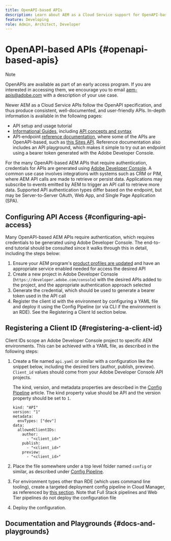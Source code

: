 ```yaml
---
title: OpenAPI-based APIs
description: Learn about AEM as a Cloud Service support for OpenAPI-based APIs
feature: Developing
role: Admin, Architect, Developer
---
```


# OpenAPI-based APIs {#openapi-based-apis}

>[!NOTE]
>
>OpenAPIs are available as part of an early access program. If you are interested in accessing them, we encourage you to email [aem-apis@adobe.com](mailto:aem-apis@adobe.com) with a description of your use case.

Newer AEM as a Cloud Service APIs follow the OpenAPI specification, and thus produce consistent, well-documented, and user-friendly APIs. In-depth information is available in the following pages:

* API setup and usage tutorial
* [Informational Guides](https://developer.adobe.com/experience-cloud/experience-manager-apis/guides/), including [API concepts and syntax](https://developer.adobe.com/experience-cloud/experience-manager-apis/guides/how-to/)
* API-endpoint [reference documentation](https://developer.adobe.com/experience-cloud/experience-manager-apis/), where some of the APIs are OpenAPI-based, such as [this Sites API](https://developer.adobe.com/experience-cloud/experience-manager-apis/api/stable/sites/). Reference documentation also includes an API playground, which makes it simple to try out an endpoint using a bearer token generated with the Adobe Developer Console.

For the many OpenAPI-based AEM APIs that require authentication, credentials for APIs are generated using [Adobe Developer Console](https://developer.adobe.com/developer-console/docs/guides/). A common use case involves integrations with systems such as CRM or PIM, where AEM API calls are made to retrieve or persist data. Applications may subscribe to events emitted by AEM to trigger an API call to retrieve more data. Supported API authentication types differ based on the endpoint, but may be Server-to-Server OAuth, Web App, and Single Page Application (SPA).

## Configuring API Access {#configuring-api-access}

Many OpenAPI-based AEM APIs require authentication, which requires credentials to be generated using Adobe Developer Console. The end-to-end tutorial should be consulted since it walks through this in detail, including the steps below:

1. Ensure your AEM program's [product profiles are updated](/help/onboarding/aem-cs-team-product-profiles.md#aem-product-profiles) and have an appropriate service enabled needed for access the desired API
1. Create a new project in Adobe Developer Console (`https://developer.adobe.com/console`) with the desired APIs added to the project, and the appropriate authentication approach selected
1. Generate the credential, which should be used to generate a bearer token used in the API call
1. Register the client id with the environment by configuring a YAML file and deploy it using the Config Pipeline (or via CLI if the environment is an RDE). See the Registering a Client Id section below.

## Registering a Client ID {#registering-a-client-id}

Client IDs scope an Adobe Developer Console project to specific AEM environments. This can be achieved with a YAML file, as described in the following steps:

1. Create a file named `api.yaml` or similar with a configuration like the snippet below, including the desired tiers (author, publish, preview). `Client_id` values should come from your Adobe Developer Console API projects.

   The kind, version, and metadata properties are described in the [Config Pipeline](/help/operations/config-pipeline.md#common-syntax) article. The kind property value should be API and the version property should be set to `1`.

   ```
   kind: "API"
   version: "1"
   metadata:
     envTypes: ["dev"]
   data:
     allowedClientIDs:
       author:
         - "<client_id>"
       publish:
         - "<client_id>"
       preview:
         - "<client_id>"

   ```

1. Place the file somewhere under a top level folder named `config` or similar, as described under [Config Pipeline](/help/operations/config-pipeline.md#folder-structure).
1. For environment types other than RDE (which uses command line tooling), create a targeted deployment config pipeline in Cloud Manager, as referenced by [this section](/help/operations/config-pipeline.md#creating-and-managing). Note that Full Stack pipelines and Web Tier pipelines do not deploy the configuration file
1. Deploy the configuration.

## Documentation and Playgrounds {#docs-and-playgrounds}





